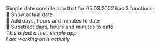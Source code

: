 Simple date console app that for 05.03.2022 has 3 functions:</br>
👀 Show actual date</br>
👀 Add days, hours and minutes to date</br>
👀 Substract days, hours and minutes to date</br>
*This is just a test, simple app*</br>
*I am working on it actively*
